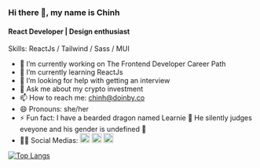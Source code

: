 ### Hi there 👋, my name is Chinh
#### React Developer | Design enthusiast

Skills: ReactJs / Tailwind / Sass / MUI

- 🔭 I’m currently working on  The Frontend Developer Career Path 
- 🌱 I’m currently learning ReactJs
- 🤔 I’m looking for help with getting an interview
- 💬 Ask me about my crypto investment 
- 📫 How to reach me: chinh@doinby.co
- 😄 Pronouns: she/her 
- ⚡ Fun fact: I have a bearded dragon named Learnie 🦎 He silently judges eveyone and his gender is undefined 🌈 
- 💁‍♀️ Social Medias: [<img src='https://cdn.jsdelivr.net/npm/simple-icons@3.0.1/icons/github.svg' alt='github' height='20'>](https://github.com/doinby)  [<img src='https://cdn.jsdelivr.net/npm/simple-icons@3.0.1/icons/linkedin.svg' alt='linkedin' height='20'>](https://www.linkedin.com/in/chinhkdo/)  [<img src='https://cdn.jsdelivr.net/npm/simple-icons@3.0.1/icons/twitter.svg' alt='twitter' height='20'>](https://twitter.com/doinby)


[![Top Langs](https://github-readme-stats.vercel.app/api/top-langs/?username=doinby&layout=compact)](https://github.com/anuraghazra/github-readme-stats)
